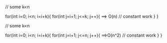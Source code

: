 # 
  //  some k<n

for(int i=0; i<n; i=i+k){
  for(int j=i+1; j<=k; j++){     ==> O(n)
     // constant work
   }
}

//  some k<n

for(int i=0; i<n; i=i+k){
for(int j=i+1; j<=n; j++){          ==>O(n^2)
// constant work
}
}